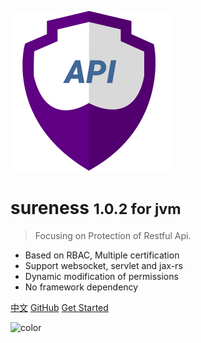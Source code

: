 ![logo](_media/icon128.svg)

# sureness <small>1.0.2 for jvm</small>  

> Focusing on Protection of Restful Api.  

- Based on RBAC, Multiple certification
- Support websocket, servlet and jax-rs  
- Dynamic modification of permissions
- No framework dependency  

[中文](/cn/)
[GitHub](https://github.com/tomsun28/sureness/)
[Get Started](README.md)

![color](#e3f1ec)